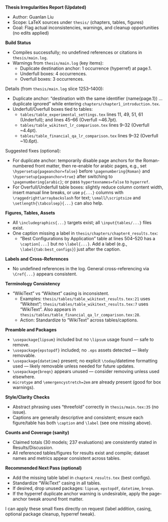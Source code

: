 **Thesis Irregularities Report (Updated)**

- Author: Guanlan Liu
- Scope: LaTeX sources under `thesis/` (chapters, tables, figures)
- Goal: Flag actual inconsistencies, warnings, and cleanup opportunities (no edits applied)

**Build Status**

- Compiles successfully; no undefined references or citations in `thesis/main.log`.
- Warnings from `thesis/main.log` (key items):
  - Duplicate destination anchor: 1 occurrence (hyperref) at page.1.
  - Underfull boxes: 4 occurrences.
  - Overfull boxes: 3 occurrences.

Details (from `thesis/main.log` slice 1253–1400):
- Duplicate anchor: “destination with the same identifier (name{page.1}) … duplicate ignored” while entering `chapters/chapter1_introduction.tex`.
- Underfull/Overfull boxes tied to tables:
  - `tables/table_experimental_settings.tex` lines 11, 49, 51, 61 (Underfull); and lines 45–66 (Overfull ~46.7pt).
  - `tables/table_wikitext_lr_comparison.tex` lines 9–32 (Overfull ~4.4pt).
  - `tables/table_financial_qa_lr_comparison.tex` lines 9–32 (Overfull ~10.6pt).

Suggested fixes (optional):
- For duplicate anchor: temporarily disable page anchors for the Roman-numbered front matter, then re-enable for arabic pages, e.g., set `\hypersetup{pageanchor=false}` before `\pagenumbering{Roman}` and `\hypersetup{pageanchor=true}` after switching to `\pagenumbering{arabic}`; or pass `hypertexnames=false` to `hyperref`.
- For Overfull/Underfull table boxes: slightly reduce column content width, insert manual line breaks, or use `p{...}` columns with `\raggedright\arraybackslash` for text; `\small`/`\scriptsize` and `\setlength{\tabcolsep}{...}` can also help.

**Figures, Tables, Assets**

- All `\includegraphics{...}` targets exist; all `\input{tables/...}` files exist.
- One caption missing a label in `thesis/chapters/chapter4_results.tex`:
  - “Best Configurations by Application” table at lines 504–520 has a `\caption[...]` but no `\label{...}`. Add a label (e.g., `\label{tab:best_configs}`) just after the caption.

**Labels and Cross-References**

- No undefined references in the log. General cross-referencing via `\Cref{...}` appears consistent.

**Terminology Consistency**

- “WikiText” vs “Wikitext” casing is inconsistent.
  - Examples: `thesis/tables/table_wikitext_results.tex:21` uses “Wikitext”; `thesis/tables/table_wikitext_results.tex:7` uses “WikiText”. Also appears in `thesis/tables/table_financial_qa_lr_comparison.tex:28`.
  - Action: Standardize to “WikiText” across tables/captions.

**Preamble and Packages**

- `\usepackage{lipsum}` included but no `\lipsum` usage found — safe to remove.
- `\usepackage{epstopdf}` included; no `.eps` assets detected — likely removable.
- `\usepackage{datetime}` present; no explicit `\today`/datetime formatting used — likely removable unless needed for future updates.
- `\usepackage{breqn}` appears unused — consider removing unless used elsewhere.
- `microtype` and `\emergencystretch=2em` are already present (good for box warnings).

**Style/Clarity Checks**

- Abstract phrasing uses “threefold” correctly in `thesis/main.tex:35` (no issue).
- Captions are generally descriptive and consistent; ensure each figure/table has both `\caption` and `\label` (see one missing above).

**Counts and Coverage (sanity)**

- Claimed totals (30 models; 237 evaluations) are consistently stated in Results/Discussion.
- All referenced tables/figures for results exist and compile; dataset names and metrics appear consistent across tables.

**Recommended Next Pass (optional)**

- Add the missing table label in `chapter4_results.tex` (best configs).
- Standardize “WikiText” casing in all tables.
- If desired, drop unused packages: `lipsum`, `epstopdf`, `datetime`, `breqn`.
- If the hyperref duplicate anchor warning is undesirable, apply the page-anchor tweak around front matter.

I can apply these small fixes directly on request (label addition, casing, optional package cleanup, hyperref tweak).
